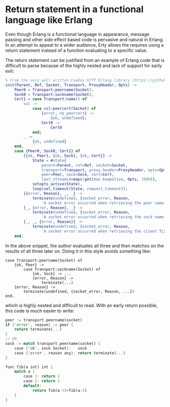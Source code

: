 # Return statement in a functional language like Erlang
Even though Erlang is a functional language in appearance, message passing and other side effect based code is pervasive and natural in Erlang. In an attempt to appeal to a wider audience, Erty allows the requires using a return statement instead of a function evaluating to a specific value.

The return statement can be justified from an example of Erlang code that is difficult to parse because of the highly nested and lack of support for early exit:

```erlang
% From the very well written Cowboy HTTP Erlang library (https://github.com/ninenines/cowboy/blob/master/src/cowboy_http.erl)
init(Parent, Ref, Socket, Transport, ProxyHeader, Opts) ->
	Peer0 = Transport:peername(Socket),
	Sock0 = Transport:sockname(Socket),
	Cert1 = case Transport:name() of
		ssl ->
			case ssl:peercert(Socket) of
				{error, no_peercert} ->
					{ok, undefined};
				Cert0 ->
					Cert0
			end;
		_ ->
			{ok, undefined}
	end,
	case {Peer0, Sock0, Cert1} of
		{{ok, Peer}, {ok, Sock}, {ok, Cert}} ->
			State = #state{
				parent=Parent, ref=Ref, socket=Socket,
				transport=Transport, proxy_header=ProxyHeader, opts=Opts,
				peer=Peer, sock=Sock, cert=Cert,
				last_streamid=maps:get(max_keepalive, Opts, 1000)},
			setopts_active(State),
			loop(set_timeout(State, request_timeout));
		{{error, Reason}, _, _} ->
			terminate(undefined, {socket_error, Reason,
				'A socket error occurred when retrieving the peer name.'});
		{_, {error, Reason}, _} ->
			terminate(undefined, {socket_error, Reason,
				'A socket error occurred when retrieving the sock name.'});
		{_, _, {error, Reason}} ->
			terminate(undefined, {socket_error, Reason,
				'A socket error occurred when retrieving the client TLS certificate.'})
	end.
```

In the above snippet, the author evaluates all three and then matches on the results of all three later on. Doing it in this style avoids something like:

```
case Transport:peername(Socket) of
    {ok, Peer} ->
        case Transport:sockname(Socket) of
            {ok, Sock} -> ...
            {error, Reason} ->
                terminate(...)
    {error, Reason} ->
        terminate(undefined, {socket_error, Reason, ...})
end.
```

which is highly nested and difficult to read. With an early return possible, this code is much easier to write:

```rust
peer := transport.peername(socket)
if {'error', reason} := peer {
    return terminate(...)
}
// OR
sock := match transport.peername(socket) {
    case {'ok', sock Socket}:   sock
    case {'error', reason any}: return terminate(...)
}

func fib(a int) int {
    match a {
        case 1: return 1
        case 2: return 2
        default:
            return fib(a-1)+fib(a-2)
    }
}
```